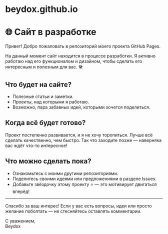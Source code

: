 # beydox.github.io
# 🌐 Сайт в разработке  

Привет! Добро пожаловать в репозиторий моего проекта GitHub Pages.  

На данный момент сайт находится в процессе разработки. Я активно работаю над его функционалом и дизайном, чтобы сделать его интересным и полезным для вас. 🛠️  

## Что будет на сайте?  
- Полезные статьи и заметки.  
- Проекты, над которыми я работаю.  
- Возможно, пара забавных идей, которыми хочется поделиться.  

## Когда всё будет готово?  
Проект постепенно развивается, и я не хочу торопиться. Лучше всё сделать качественно, чем быстро. Так что заходите позже — наверняка вас ждёт что-то интересное!  

## Что можно сделать пока?  
- Ознакомьтесь с моими другими репозиториями.  
- Поделитесь своими идеями или предложениями в разделе Issues.  
- Добавьте звёздочку этому проекту ⭐ — это мотивирует двигаться вперёд!  

---

Спасибо за ваш интерес! Если у вас есть вопросы, идеи или просто желание поболтать — не стесняйтесь оставлять комментарии.  

С уважением,  
Beydox  
